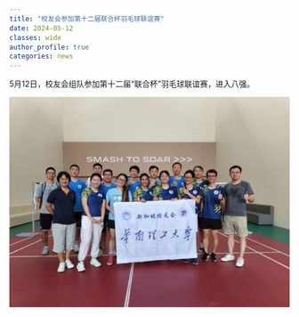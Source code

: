 ```yaml
---
title: "校友会参加第十二届联合杯羽毛球联谊赛"
date: 2024-05-12
classes: wide
author_profile: true
categories: news
---
```


5月12日，校友会组队参加第十二届“联合杯”羽毛球联谊赛，进入八强。

![](/assets/images/20240512.jpg)
